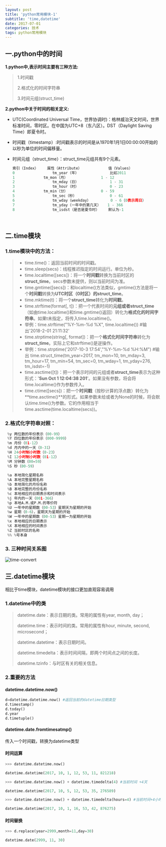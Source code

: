 ```yaml
---
layout: post
title: 'python常用模块-1'
subtitle: 'time,datetime'
date: 2017-07-01
categories: 技术
tags: python常用模块
---
```




## 一.python中的时间

**1.python中,表示时间主要有三种方法:**

>1.时间戳
>
>2.格式化的时间字符串
>
>3.时间元组(struct_time)

**2.python中关于时间的相关定义:**

- UTC(Coordinated Universal Time，世界协调时)：格林威治天文时间，世界标准时间，零时区。在中国为UTC+8（东八区）。DST（Daylight Saving Time）即夏令时。

- 时间戳（timestamp）:时间戳表示的时间是从1970年1月1日00:00:00开始的以秒为单位的时间偏移量。

- 时间元组（struct_time）：struct_time元组共有9个元素。

  ```python
  索引（Index）    属性（Attribute）    		值（Values）
  0     			tm_year（年）              比如2011 
  1    	 		tm_mon（月）             	1 - 12
  2     			tm_mday（日）              1 - 31
  3     			tm_hour（时）              0 - 23
  4    			tm_min（分）             	0 - 59
  5     			tm_sec（秒）              	0 - 61
  6     			tm_wday（weekday）         0 - 6（0表示周日）
  7     			tm_yday（一年中的第几天）   1 - 366
  8     			tm_isdst（是否是夏令时）    默认为-1
  ```

  ​


## 二.time模块

### 1.time模块中的方法：

>- time.time()：返回当前时间的时间戳。
>- time.sleep(secs)：线程推迟指定的时间运行。单位为秒。
>- time.localtime([secs])：将一个**时间戳**转换为当前时区的**struct_time**。secs参数未提供，则以当前时间为准。
>- time.gmtime([secs])：和localtime()方法类似，gmtime()方法是将一个**时间戳**转换为**UTC时区（0时区）**的**struct_time**。
>- time.mktime(t)：将一个**struct_time**转化为**时间戳**。
>- time.strftime(format[, t])：把一个代表时间的**元组或者struct_time**（如由time.localtime()和time.gmtime()返回）转化为**格式化的时间字符串**。如果t未指定，将传入time.localtime()。
>  - 举例：time.strftime("%Y-%m-%d %X", time.localtime()) #输出'2018-2-01 21:11:32'
>- time.strptime(string[, format])：把一个**格式化时间字符串**转化为**struct_time**。实际上它和strftime()是逆操作。
>  - 举例：time.strptime('2017-10-3 17:54',"%Y-%m-%d %H:%M") #输出 time.struct_time(tm_year=2017, tm_mon=10, tm_mday=3, tm_hour=17, tm_min=54, tm_sec=0, tm_wday=1, tm_yday=276, tm_isdst=-1)
>- time.asctime([t])：把一个表示时间的元组或者**struct_time**表示为这种形式：'**Sun Oct 1 12:04:38 201**'。如果没有参数，将会将time.localtime()作为参数传入。
>- time.ctime([secs])：把一个**时间戳**（按秒计算的浮点数）转化为**time.asctime()**的形式。如果参数未给或者为None的时候，将会默认time.time()为参数。它的作用相当于time.asctime(time.localtime(secs))。



### 2.格式化字符串对照：



```python
 %y 两位数的年份表示（00-99）
 %Y 四位数的年份表示（000-9999）
 %m 月份（01-12）
 %d 月内中的一天（0-31）
 %H 24小时制小时数（0-23）
 %I 12小时制小时数（01-12） 
 %M 分钟数（00=59）
 %S 秒（00-59）
 
 %a 本地简化星期名称
 %A 本地完整星期名称
 %b 本地简化的月份名称
 %B 本地完整的月份名称
 %c 本地相应的日期表示和时间表示
 %j 年内的一天（001-366）
 %p 本地A.M.或P.M.的等价符
 %U 一年中的星期数（00-53）星期天为星期的开始
 %w 星期（0-6），星期天为星期的开始
 %W 一年中的星期数（00-53）星期一为星期的开始
 %x 本地相应的日期表示
 %X 本地相应的时间表示
 %Z 当前时区的名称
 %% %号本身 
```



### 3. 三种时间关系图

![time-convert](https://i.loli.net/2018/02/09/5a7d9f016422f.png)

## 三.datetime模块

相比于time模块，datetime模块的接口更加直观容易调用



### 1.datetime中的类



>datetime.date：表示日期的类。常用的属性有year, month, day；
>
>datetime.time：表示时间的类。常用的属性有hour, minute, second, microsecond；
>
>datetime.datetime：表示日期时间。
>
>datetime.timedelta：表示时间间隔，即两个时间点之间的长度。
>
>datetime.tzinfo：与时区有关的相关信息。



### 2.重要的方法



#### datetime.datetime.now()

~~~python
d=datetime.datetime.now() #返回当前的datetime日期类型
d.timestamp()
d.today()
d.year
d.timetuple()
~~~

#### datetime.date.fromtimesatmp()

传入一个时间戳，转换为datetime类型

#### 时间运算

~~~python
>>> datetime.datetime.now()

datetime.datetime(2017, 10, 1, 12, 53, 11, 821218)

>>> datetime.datetime.now() + datetime.timedelta(4) #当前时间 +4天

datetime.datetime(2017, 10, 5, 12, 53, 35, 276589)

>>> datetime.datetime.now() + datetime.timedelta(hours=4) #当前时间+4小时

datetime.datetime(2017, 10, 1, 16, 53, 42, 876275)
~~~

#### 时间替换

~~~python
>>> d.replace(year=2999,month=11,day=30)

datetime.date(2999, 11, 30)
~~~

